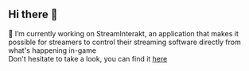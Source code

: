 ## Hi there 👋

🔭 I’m currently working on StreamInterakt, an application that makes it possible for streamers to control their streaming software directly from what's happening in-game  
Don't hesitate to take a look, you can find it [here](https://www.overwolf.com/app/heavy-streaminterakt)
<!--
**HeavyLab/HeavyLab** is a ✨ _special_ ✨ repository because its `README.md` (this file) appears on your GitHub profile.

Here are some ideas to get you started:

- 🔭 I’m currently working on ...
- 🌱 I’m currently learning ...
- 👯 I’m looking to collaborate on ...
- 🤔 I’m looking for help with ...
- 💬 Ask me about ...
- 📫 How to reach me: ...
- 😄 Pronouns: ...
- ⚡ Fun fact: ...
-->
